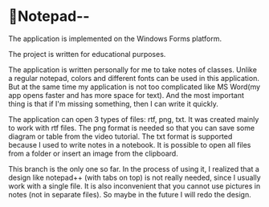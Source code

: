 # 📓Notepad--

The application is implemented on the Windows Forms platform.

The project is written for educational purposes.

The application is written personally for me to take notes of classes. Unlike a regular notepad, colors and different fonts can be used in this application. But at the same time my application is not too complicated like MS Word(my app opens faster and has more space for text). And the most important thing is that if I'm missing something, then I can write it quickly.

The application can open 3 types of files: rtf, png, txt. It was created mainly to work with rtf files. The png format is needed so that you can save some diagram or table from the video tutorial. The txt format is supported because I used to write notes in a notebook. It is possible to open all files from a folder or insert an image from the clipboard.

This branch is the only one so far. In the process of using it, I realized that a design like notepad++ (with tabs on top) is not really needed, since I usually work with a single file. It is also inconvenient that you cannot use pictures in notes (not in separate files). So maybe in the future I will redo the design.
